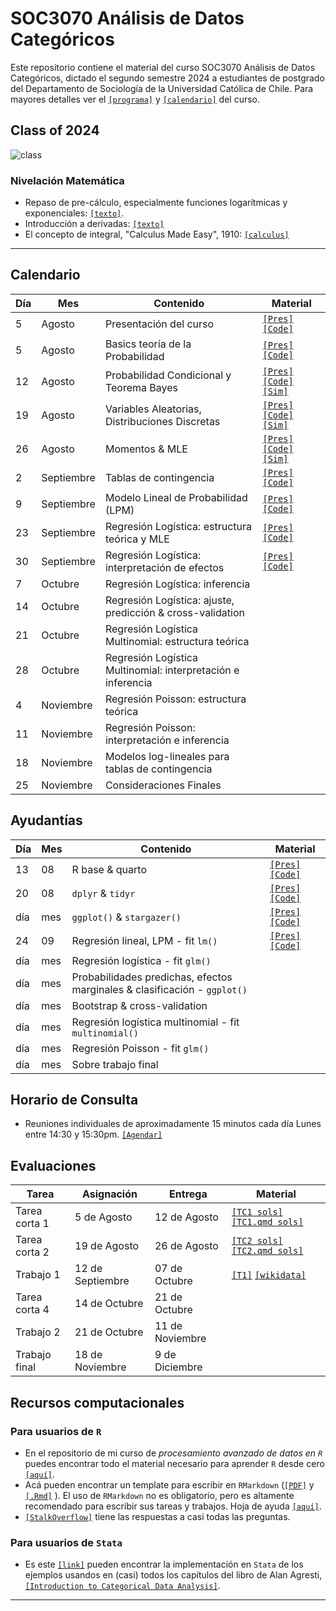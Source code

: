 # SOC3070 Análisis de Datos Categóricos

Este repositorio contiene el material del curso SOC3070 Análisis de Datos Categóricos, dictado el segundo semestre 2024 a estudiantes de postgrado del Departamento de Sociología de la Universidad Católica de Chile. Para mayores detalles ver el [`[programa]`](files/syllabus_soc3070.pdf) y [`[calendario]`](#Calendario) del curso.


## Class of 2024

![class](files/class_2024.jpeg)


### Nivelación Matemática

- Repaso de pre-cálculo, especialmente funciones logarítmicas y exponenciales: [`[texto]`](files/pre_calculo.pdf).
- Introducción a derivadas: [`[texto]`](https://www.mathsisfun.com/calculus/derivatives-introduction.html)
- El concepto de integral, "Calculus Made Easy", 1910: [`[calculus]`](files/calculus_easy.jpg)

---

## Calendario

| Día   | Mes        | Contenido                                                 | Material                                                                                                                     |
|-------|------------|-----------------------------------------------------------|------------------------------------------------------------------------------------------------------------------------------|
| 5     | Agosto     | Presentación del curso                                    | [`[Pres]`](https://mebucca.github.io/cda_soc3070/slides/class_0/class_0#1) [`[Code]`](slides/class_0/class_0.Rmd)  |
| 5     | Agosto     | Basics teoría de la Probabilidad                          | [`[Pres]`](https://mebucca.github.io/cda_soc3070/slides/class_1/class_1#1) [`[Code]`](slides/class_1/class_1.Rmd)  |
| 12    | Agosto     | Probabilidad Condicional y Teorema Bayes                  | [`[Pres]`](https://mebucca.github.io/cda_soc3070/slides/class_2/class_2#1) [`[Code]`](slides/class_2/class_2.Rmd)  [`[Sim]`](https://mebucca.github.io/cda_soc3070/slides/class_2/nb_2#1)         |
| 19    | Agosto     | Variables Aleatorias, Distribuciones Discretas            |   [`[Pres]`](https://mebucca.github.io/cda_soc3070/slides/class_3/class_3#1) [`[Code]`](slides/class_3/class_3.Rmd)  [`[Sim]`](https://mebucca.github.io/cda_soc3070/slides/class_3/nb_3#1)     |
| 26    | Agosto     | Momentos & MLE                  | [`[Pres]`](https://mebucca.github.io/cda_soc3070/slides/class_4/class_4#1) [`[Code]`](slides/class_4/class_4.Rmd)  [`[Sim]`](https://mebucca.github.io/cda_soc3070/slides/class_4/nb_4#1)              |
| 2     | Septiembre | Tablas de contingencia                                    | [`[Pres]`](https://mebucca.github.io/cda_soc3070/slides/class_5/class_5#1) [`[Code]`](slides/class_5/class_5.Rmd)        |
| 9     | Septiembre | Modelo Lineal de Probabilidad (LPM)                       | [`[Pres]`](https://mebucca.github.io/cda_soc3070/slides/class_6/class_6#1) [`[Code]`](slides/class_6/class_6.Rmd)        |
| 23    | Septiembre | Regresión Logística: estructura teórica y MLE             | [`[Pres]`](https://mebucca.github.io/cda_soc3070/slides/class_8/class_8#1) [`[Code]`](slides/class_8/class_8.Rmd)                                                                                                                               |
| 30    | Septiembre | Regresión Logística: interpretación de efectos            | [`[Pres]`](https://mebucca.github.io/cda_soc3070/slides/class_10/class_10#1) [`[Code]`](slides/class_10/class_10.Rmd)                                                                                                                             |
| 7     | Octubre    | Regresión Logística: inferencia                           |                                                                                                                              |
| 14    | Octubre    | Regresión Logística: ajuste, predicción & cross-validation|                                                                                                                              |
| 21    | Octubre    | Regresión Logística Multinomial: estructura teórica       |                                                                                                                              |
| 28    | Octubre    | Regresión Logística Multinomial: interpretación e inferencia|                                                                                                                             |
| 4     | Noviembre  | Regresión Poisson: estructura teórica                     |                                                                                                                              |
| 11    | Noviembre  | Regresión Poisson: interpretación e inferencia            |                                                                                                                              |
| 18    | Noviembre  | Modelos log-lineales para tablas de contingencia          |                                                                                                                              |
| 25    | Noviembre  | Consideraciones Finales                                   |                                                                                                                              |

## Ayudantías

| Día | Mes | Contenido                                                       | Material                                                                                                                                                   |
|-----|-----|-----------------------------------------------------------------|------------------------------------------------------------------------------------------------------------------------------------------------------------|
| 13  | 08  | R base & quarto                                                 | [`[Pres]`](https://mebucca.github.io/cda_soc3070/ayudantia/01_prob/index) [`[Code]`](https://github.com/mebucca/cda_soc3070/blob/gh-pages/ayudantia/01_prob/index.qmd) |
| 20  | 08  | `dplyr` & `tidyr`                                               | [`[Pres]`](https://mebucca.github.io/cda_soc3070/ayudantia/02_tidyverse_tidyr/index) [`[Code]`](https://github.com/mebucca/cda_soc3070/blob/gh-pages/ayudantia/02_tidyverse_tidyr/index.qmd) |
| día | mes | `ggplot()` & `stargazer()`                                      | [`[Pres]`](https://mebucca.github.io/cda_soc3070/ayudantia/03_ggplot/index) [`[Code]`](https://github.com/mebucca/cda_soc3070/blob/gh-pages/ayudantia/03_ggplot/index.qmd)  |
| 24 | 09 | Regresión lineal, LPM - fit `lm()`                                |  [`[Pres]`](https://mebucca.github.io/cda_soc3070/ayudantia/04_lpm/index) [`[Code]`](https://github.com/mebucca/cda_soc3070/blob/gh-pages/ayudantia/04_lpm/index.qmd) |
| día | mes | Regresión logística - fit `glm()`                               |                                                                                                                                                            |
| día | mes | Probabilidades predichas, efectos marginales & clasificación - `ggplot()` |                                                                                                                                                            |
| día | mes | Bootstrap & cross-validation                                    |                                                                                                                                                            |
| día | mes | Regresión logística multinomial - fit `multinomial()`           |                                                                                                                                                            |
| día | mes | Regresión Poisson - fit `glm()`                                 |                                                                                                                                                            |
| día | mes | Sobre trabajo final                                             |                                                                                                                                                            |


## Horario de Consulta

- Reuniones individuales de aproximadamente 15 minutos cada día Lunes entre 14:30 y 15:30pm. [`[Agendar]`](https://calendar.app.google/A9vxmbBz1LyDQPAK6)


## Evaluaciones


| Tarea           | Asignación       | Entrega         | Material                                                                                  |
|-----------------|------------------|-----------------|-------------------------------------------------------------------------------------------|
| Tarea corta 1   | 5 de Agosto      | 12 de Agosto    | [`[TC1 sols]`](https://mebucca.github.io/cda_soc3070/homework/tc_1_answers#1) [`[TC1.qmd sols]`](homework/tc_1_answers.qmd)  |
| Tarea corta 2   | 19 de Agosto     | 26 de Agosto    | [`[TC2 sols]`](https://mebucca.github.io/cda_soc3070/homework/tc_2_answers#1) [`[TC2.qmd sols]`](homework/tc_2_answers.qmd)  |
| Trabajo 1       | 12 de Septiembre  | 07 de Octubre |   [`[T1]`](https://mebucca.github.io/cda_soc3070/homework/t_1/t_1#1) [`[wikidata]`](homework/t_1/wiki_chileans.csv)                                                                                        |
| Tarea corta 4   | 14 de Octubre    | 21 de Octubre   |                                                                                           |
| Trabajo 2       | 21 de Octubre    | 11 de Noviembre |                                                                                           |
| Trabajo final   | 18 de Noviembre  | 9 de Diciembre  |                                                                                           |



## Recursos computacionales

### Para usuarios de `R`

  - En el repositorio de mi curso de *procesamiento avanzado de datos en `R`* puedes encontrar todo el material necesario para aprender `R` desde cero [`[aquí]`](https://mebucca.github.io/dar_soc4001/).
  - Acá pueden encontrar un template para escribir en `RMarkdown` ([`[PDF]`](files/template_rmarkdown.pdf) y [`[.Rmd]`](files/template_rmarkdown.Rmd) ). El uso de `RMarkdown` no es obligatorio, pero es altamente recomendado para escribir sus tareas y trabajos. Hoja de ayuda [`[aquí]`](https://rstudio-pubs-static.s3.amazonaws.com/330387_5a40ca72c3b14824acedceb7d34618d1.html).
  - [`[StalkOverflow]`](https://stackoverflow.com/) tiene las respuestas a casi todas las preguntas.
 

 ### Para usuarios de `Stata`

 - Es este [`[link]`](https://stats.idre.ucla.edu/other/examples/icda/) pueden encontrar la implementación en `Stata` de los ejemplos usandos en (casi) todos los capítulos del libro de Alan Agresti, [`[Introduction to Categorical Data Analysis]`](https://www.amazon.com/Introduction-Categorical-Data-Analysis/dp/0471226181). 

---

